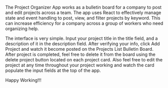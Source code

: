 The Project Organizer App works as a bulletin board for a company to post and edit projects across a team. The app uses React to effectively manage state and event handling to post, view, and filter projects by keyword.  This can increase efficiency for a company across a group of workers who need organizing help.

The interface is very simple. Input your project title in the title field, and a description of it in the description field. After verifying your info, click Add Project and watch it become posted on the Projects List Bulletin Board. After project is completed, feel free to delete it from the board using the delete project button located on each project card. Also feel free to edit the project at any time throughout your project working and watch the card populate the input fields at the top of the app. 

Happy Working!!!